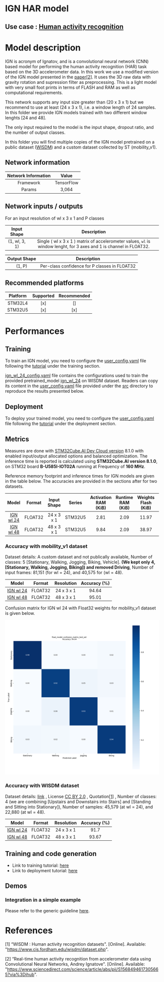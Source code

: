# IGN HAR model

## **Use case** : [Human activity recognition](../../../human_activity_recognition/)

# Model description

IGN is acronym of Ignatov, and is a convolutional neural network (CNN) based model for performing the human activity recognition (HAR) task based on the 3D accelerometer data. In this work we use a modified version of the IGN model presented in the [paper[2]](#2). It uses the 3D raw data with gravity rotation and supression filter as preprocessing. This is a light model with very small foot prints in terms of FLASH and RAM as well as computational requirements.

This network supports any input size greater than (20 x 3 x 1) but we recommend to use at least (24 x 3 x 1), i.e. a window length of 24 samples. In this folder we provide IGN models trained with two different window lenghts [24 and 48].

The only input required to the model is the input shape, dropout ratio, and the number of output classes.

In this folder you will find multiple copies of the IGN model pretrained on a public dataset ([WISDM](https://www.cis.fordham.edu/wisdm/dataset.php)) and a custom dataset collected by ST (mobility_v1). 

## Network information


| Network Information     |  Value          |
|:-----------------------:|:---------------:|
|  Framework              | TensorFlow      |
|  Params                 | 3,064           |


## Network inputs / outputs


For an input resolution of wl x 3 x 1 and P classes

| Input Shape | Description |
| :----:| :-----------: |
| (1, wl, 3, 1) | Single ( wl x 3 x 1 ) matrix of accelerometer values, `wl` is window lenght, for 3 axes and 1 is channel in FLOAT32.|

| Output Shape | Description |
| :----:| :-----------: |
| (1, P) | Per-class confidence for P classes in FLOAT32|


## Recommended platforms


| Platform | Supported | Recommended |
|:----------:|:-----------:|:-----------:|
| STM32L4  |    [x]    |    []    |
| STM32U5  |    [x]    |    [x]     |


# Performances
## Training


To train an IGN model, you need to configure the [user_config.yaml](../../src/user_config.yaml) file following the [tutorial](../../src/README.md) under the training section.

[ign_wl_24_config.yaml](../ign/ST_pretrainedmodel_public_dataset/WISDM/ign_wl_24/ign_wl_24_config.yaml) file contains the configurations used to train the provided pretrained_model [ign_wl_24](../ign/ST_pretrainedmodel_public_dataset/WISDM/ign_wl_24/ign_wl_24.h5) on WISDM dataset. Readers can copy its content in the [user_config.yaml](../../src/user_config.yaml) file provided under the [src](../../src/) directory to reproduce the results presented below. 

## Deployment

To deploy your trained model, you need to configure the [user_config.yaml](../../src/user_config.yaml) file following the [tutorial](../../deployment/README.md) under the deployment section.


## Metrics

Measures are done with [STM32Cube.AI Dev Cloud version](https://stm32ai-cs.st.com/home) 8.1.0 with enabled input/output allocated options and balanced optimization. The inference time is reported is calculated using **STM32Cube.AI version 8.1.0**, on STM32 board **B-U585I-IOT02A** running at Frequency of **160 MHz**.



Reference memory footprint and inference times for IGN models are given in the table below. The accuracies are provided in the sections after for two datasets.


| Model                                                                                |   Format  | Input Shape | Series  | Activation RAM (KiB) | Runtime RAM (KiB) | Weights Flash (KiB) | Code Flash (KiB) | Total RAM (KiB)| Total Flash (KiB) | Inference Time (msec) | STM32Cube.AI version  |
|:------------------------------------------------------------------------------------:|:---------:|:-----------:|:-------:|:--------------------:|:-----------------:|:-------------------:|:----------------:|:--------------:|:-----------------:|:---------------------:|:---------------------:|
| [IGN wl 24](./ST_pretrainedmodel_public_dataset/WISDM/ign_wl_24/ign_wl_24.h5)          | FLOAT32   | 24 x 3 x 1  | STM32U5 | 2.81                 | 2.09              | 11.97               | 14.04            |  4.9          | 26.01         |   2.22    | 8.1.0                 |
| [IGN wl 48](./ST_pretrainedmodel_public_dataset/WISDM/ign_wl_48/ign_wl_48.h5)          | FLOAT32   | 48 x 3 x 1  | STM32U5 | 9.84                 | 2.09              | 38.97               | 14.04            |  11.93         | 53.01          |   8.09     | 8.1.0                 |




### Accuracy with mobility_v1 dataset


Dataset details: A custom dataset and not publically available, Number of classes: 5 [Stationary, Walking, Jogging, Biking, Vehicle]. **(We kept only 4, [Stationary, Walking, Jogging, Biking]) and removed Driving**, Number of input frames:  81,151 (for wl = 24), and 40,575 for (wl = 48).


| Model                                                                                        | Format | Resolution | Accuracy (%)|
|:--------------------------------------------------------------------------------------------:|:------:|:----------:|:-----------:|
| [IGN wl 24](./ST_pretrainedmodel_custom_dataset/mobility_v1/ign_wl_24/ign_wl_24.h5)          | FLOAT32| 24 x 3 x 1 | 94.64       |
| [IGN wl 48](./ST_pretrainedmodel_custom_dataset/mobility_v1/ign_wl_48/ign_wl_48.h5)          | FLOAT32| 48 x 3 x 1 | 95.01       |

Confusion matrix for IGN wl 24 with Float32 weights for mobility_v1 dataset is given below.

![plot](./doc/img/mobility_v1_ign_wl_24_confusion_matrix.png)


### Accuracy with WISDM dataset


Dataset details: [link](([WISDM]("https://www.cis.fordham.edu/wisdm/dataset.php"))) , License [CC BY 2.0](https://creativecommons.org/licenses/by/2.0/) , Quotation[[1]](#1) , Number of classes: 4 (we are combining [Upstairs and Downstairs into Stairs] and [Standing and Sitting into Stationary]), Number of samples: 45,579 (at wl = 24), and 22,880 (at wl = 48).

| Model                                                                                 | Format  | Resolution |  Accuracy (%) |
|:-------------------------------------------------------------------------------------:|:-------:|:----------:|:-------------:|
| [IGN wl 24](ST_pretrainedmodel_public_dataset/WISDM/ign_wl_24/ign_wl_24.h5)           | FLOAT32 | 24 x 3 x 1 | 91.7         |
| [IGN wl 48](ST_pretrainedmodel_public_dataset/WISDM/ign_wl_48/ign_wl_48.h5)           | FLOAT32 | 48 x 3 x 1 | 93.67          |


## Training and code generation


- Link to training tutorial: [here](../../src/training/README.md)
- Link to deployment tutorial: [here](../../deployment/README.md)


## Demos
### Integration in a simple example

Please refer to the generic guideline [here](../../deployment/README.md).



# References

<a id="1">[1]</a>
“WISDM : Human activity recognition datasets". [Online]. Available: "https://www.cis.fordham.edu/wisdm/dataset.php".

<a id="2">[2]</a>
“Real-time human activity recognition from accelerometer data using Convolutional Neural Networks, Andrey Ignatove". [Online]. Available: "https://www.sciencedirect.com/science/article/abs/pii/S1568494617305665?via%3Dihub".
